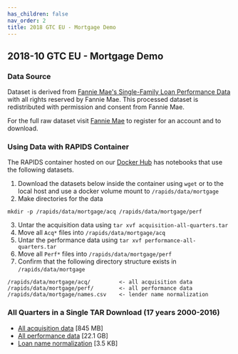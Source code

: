 ```yaml
---
has_children: false
nav_order: 2
title: 2018 GTC EU - Mortgage Demo
---
```


## 2018-10 GTC EU - Mortgage Demo

### Data Source

Dataset is derived from [Fannie Mae's Single-Family Loan Performance Data](http://www.fanniemae.com/portal/funding-the-market/data/loan-performance-data.html) with all rights reserved by Fannie Mae. This processed dataset is redistributed with permission and consent from Fannie Mae.

For the full raw dataset visit [Fannie Mae](http://www.fanniemae.com/portal/funding-the-market/data/loan-performance-data.html) to register for an account and to download.

### Using Data with RAPIDS Container

The RAPIDS container hosted on our [Docker Hub](https://hub.docker.com/r/rapidsai/rapidsai/) has notebooks that use the following datasets. 
1. Download the datasets below inside the container using `wget` or to the local host and use a docker volume mount to `/rapids/data/mortgage`
2. Make directories for the data
```
mkdir -p /rapids/data/mortgage/acq /rapids/data/mortgage/perf
```
3. Untar the acquisition data using `tar xvf acquisition-all-quarters.tar`
4. Move all `Acq*` files into `/rapids/data/mortgage/acq`
5. Untar the performance data using `tar xvf performance-all-quarters.tar`
6. Move all `Perf*` files into `/rapids/data/mortgage/perf`
7. Confirm that the following directory structure exists in `/rapids/data/mortgage`
```
/rapids/data/mortgage/acq/         <- all acquisition data
/rapids/data/mortgage/perf/        <- all performance data
/rapids/data/mortgage/names.csv    <- lender name normalization
```

### All Quarters in a Single TAR Download (17 years 2000-2016)
* [All acquisition data](https://s3.us-east-2.amazonaws.com/rapidsai-data/201810-gtc-eu-mortgage-data/all-quarters/acquisition-all-quaters.tar) [845 MB]
* [All performance data](https://s3.us-east-2.amazonaws.com/rapidsai-data/201810-gtc-eu-mortgage-data/all-quarters/performance-all-quarters.tar) [22.1 GB]
* [Loan name normalization](https://s3.us-east-2.amazonaws.com/rapidsai-data/201810-gtc-eu-mortgage-data/names.csv) [3.5 KB]
